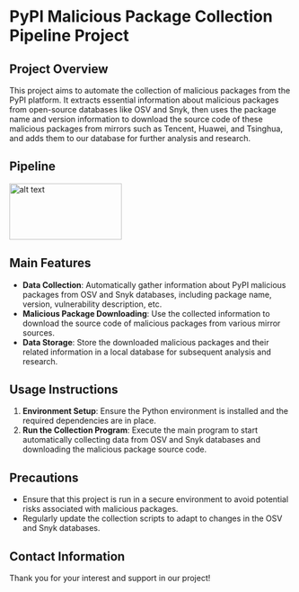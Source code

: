 # PyPI Malicious Package Collection Pipeline Project

## Project Overview

This project aims to automate the collection of malicious packages from the PyPI platform. It extracts essential information about malicious packages from open-source databases like OSV and Snyk, then uses the package name and version information to download the source code of these malicious packages from mirrors such as Tencent, Huawei, and Tsinghua, and adds them to our database for further analysis and research.

## Pipeline

<img src="MalDataCollect/imgs/pipeline.png" alt="alt text" title="Optional title" width="200" height="100">


## Main Features

- **Data Collection**: Automatically gather information about PyPI malicious packages from OSV and Snyk databases, including package name, version, vulnerability description, etc.
- **Malicious Package Downloading**: Use the collected information to download the source code of malicious packages from various mirror sources.
- **Data Storage**: Store the downloaded malicious packages and their related information in a local database for subsequent analysis and research.

## Usage Instructions

1. **Environment Setup**: Ensure the Python environment is installed and the required dependencies are in place.
3. **Run the Collection Program**: Execute the main program to start automatically collecting data from OSV and Snyk databases and downloading the malicious package source code.

## Precautions

- Ensure that this project is run in a secure environment to avoid potential risks associated with malicious packages.
- Regularly update the collection scripts to adapt to changes in the OSV and Snyk databases.

## Contact Information

Thank you for your interest and support in our project!
